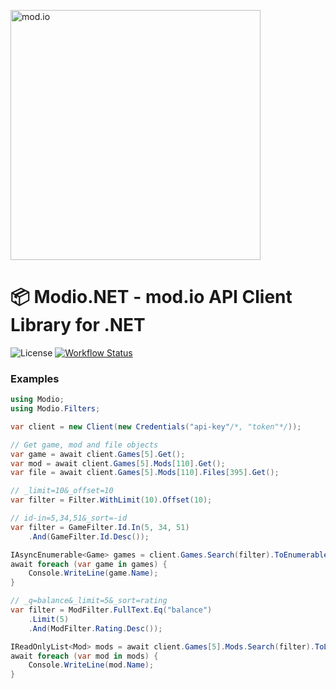 <a href="https://mod.io"><img src="https://static.mod.io/v1/images/branding/modio-color-dark.svg" alt="mod.io" width="400"/></a>

# :package: Modio.NET - mod.io API Client Library for .NET

![License][license-badge]
[![Workflow Status][workflow-badge]][actions-url]

[license-badge]: https://img.shields.io/badge/license-MIT%2FApache--2.0-blue
[workflow-badge]: https://github.com/nickelc/modio.net/workflows/CI/badge.svg
[actions-url]: https://github.com/nickelc/modio.net/actions?query=workflow%3ACI

### Examples

```csharp
using Modio;
using Modio.Filters;

var client = new Client(new Credentials("api-key"/*, "token"*/));

// Get game, mod and file objects
var game = await client.Games[5].Get();
var mod = await client.Games[5].Mods[110].Get();
var file = await client.Games[5].Mods[110].Files[395].Get();

// _limit=10&_offset=10
var filter = Filter.WithLimit(10).Offset(10);

// id-in=5,34,51&_sort=-id
var filter = GameFilter.Id.In(5, 34, 51)
    .And(GameFilter.Id.Desc());

IAsyncEnumerable<Game> games = client.Games.Search(filter).ToEnumerable();
await foreach (var game in games) {
    Console.WriteLine(game.Name);
}

// _q=balance&_limit=5&_sort=rating
var filter = ModFilter.FullText.Eq("balance")
    .Limit(5)
    .And(ModFilter.Rating.Desc());

IReadOnlyList<Mod> mods = await client.Games[5].Mods.Search(filter).ToList();
await foreach (var mod in mods) {
    Console.WriteLine(mod.Name);
}
```
